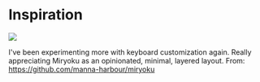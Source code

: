 # Inspiration

![](https://db-feed.s3.us-east-1.amazonaws.com/next-s3-uploads/0654170d-98e8-4fdf-b75b-bd4c29c707a7/miryoku-kle-cover.png)

I've been experimenting more with keyboard customization again. Really appreciating Miryoku as an opinionated, minimal, layered layout.
From: https://github.com/manna-harbour/miryoku